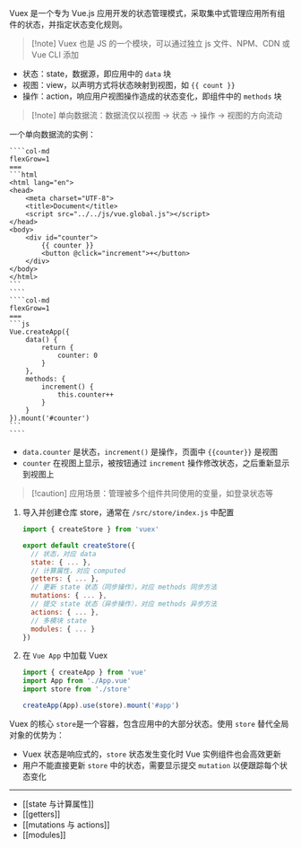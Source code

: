 Vuex 是一个专为 Vue.js 应用开发的状态管理模式，采取集中式管理应用所有组件的状态，并指定状态变化规则。

> [!note] Vuex 也是 JS 的一个模块，可以通过独立 js 文件、NPM、CDN 或 Vue CLI 添加

* 状态：state，数据源，即应用中的 `data` 块
* 视图：view，以声明方式将状态映射到视图，如 `{{ count }}`
* 操作：action，响应用户视图操作造成的状态变化，即组件中的 `methods` 块

>[!note] 单向数据流：数据流仅以视图 -> 状态 -> 操作 -> 视图的方向流动

一个单向数据流的实例：

`````col
````col-md
flexGrow=1
===
```html
<html lang="en">
<head>
    <meta charset="UTF-8">
    <title>Document</title>
    <script src="../../js/vue.global.js"></script>
</head>
<body>
    <div id="counter">
        {{ counter }}
        <button @click="increment">+</button>
    </div>
</body>
</html>
```
````
````col-md
flexGrow=1
===
```js
Vue.createApp({
    data() {
        return {
            counter: 0
        }
    },
    methods: {
        increment() {
            this.counter++
        }
    }
}).mount('#counter')
```
````
`````

* `data.counter` 是状态，`increment()` 是操作，页面中 `{{counter}}` 是视图
* `counter` 在视图上显示，被按钮通过 `increment` 操作修改状态，之后重新显示到视图上

> [!caution] 应用场景：管理被多个组件共同使用的变量，如登录状态等

1. 导入并创建仓库 store，通常在 `/src/store/index.js` 中配置

    ```js
    import { createStore } from 'vuex'

    export default createStore({
      // 状态，对应 data
      state: { ... },
      // 计算属性，对应 computed
      getters: { ... },
      // 更新 state 状态（同步操作），对应 methods 同步方法
      mutations: { ... },
      // 提交 state 状态（异步操作），对应 methods 异步方法
      actions: { ... },
      // 多模块 state
      modules: { ... }
    })

    ```

2. 在 `Vue App` 中加载 Vuex

    ```js
    import { createApp } from 'vue'
    import App from './App.vue'
    import store from './store'

    createApp(App).use(store).mount('#app')
    ```

Vuex 的核心 `store`是一个容器，包含应用中的大部分状态。使用 `store` 替代全局对象的优势为：
* Vuex 状态是响应式的，`store` 状态发生变化时 Vue 实例组件也会高效更新
* 用户不能直接更新 `store` 中的状态，需要显示提交 `mutation` 以便跟踪每个状态变化

---

- [[state 与计算属性]]
- [[getters]]
- [[mutations 与 actions]]
- [[modules]]
